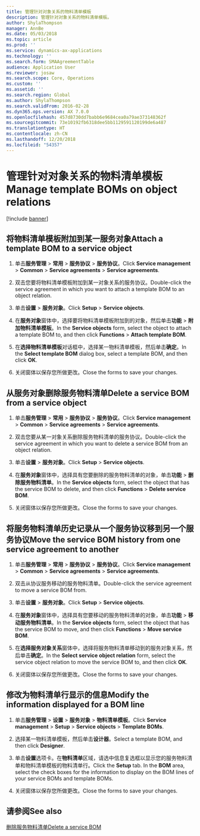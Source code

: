 ```yaml
---
title: 管理针对对象关系的物料清单模板
description: 管理针对对象关系的物料清单模板。
author: ShylaThompson
manager: AnnBe
ms.date: 05/03/2018
ms.topic: article
ms.prod: ''
ms.service: dynamics-ax-applications
ms.technology: ''
ms.search.form: SMAAgreementTable
audience: Application User
ms.reviewer: josaw
ms.search.scope: Core, Operations
ms.custom: ''
ms.assetid: ''
ms.search.region: Global
ms.author: ShylaThompson
ms.search.validFrom: 2016-02-28
ms.dyn365.ops.version: AX 7.0.0
ms.openlocfilehash: 457d8730dd7babb6e9684cea0a79ae373148362f
ms.sourcegitcommit: 73e10192fb6318dee5bb1129591120199de6a487
ms.translationtype: HT
ms.contentlocale: zh-CN
ms.lasthandoff: 12/20/2018
ms.locfileid: "54357"
---
```

# <a name="manage-template-boms-on-object-relations"></a><span data-ttu-id="9a393-103">管理针对对象关系的物料清单模板</span><span class="sxs-lookup"><span data-stu-id="9a393-103">Manage template BOMs on object relations</span></span> 

[!include [banner](../includes/banner.md)]


## <a name="attach-a-template-bom-to-a-service-object"></a><span data-ttu-id="9a393-104">将物料清单模板附加到某一服务对象</span><span class="sxs-lookup"><span data-stu-id="9a393-104">Attach a template BOM to a service object</span></span>

1.  <span data-ttu-id="9a393-105">单击**服务管理** \> **常用** \> **服务协议** \> **服务协议**。</span><span class="sxs-lookup"><span data-stu-id="9a393-105">Click **Service management** \> **Common** \> **Service agreements** \> **Service agreements**.</span></span>

2.  <span data-ttu-id="9a393-106">双击您要将物料清单模板附加到某一对象关系的服务协议。</span><span class="sxs-lookup"><span data-stu-id="9a393-106">Double-click the service agreement in which you want to attach a template BOM to an object relation.</span></span>

3.  <span data-ttu-id="9a393-107">单击**设置** \> **服务对象**。</span><span class="sxs-lookup"><span data-stu-id="9a393-107">Click **Setup** \> **Service objects**.</span></span>

4.  <span data-ttu-id="9a393-108">在**服务对象**窗体中，选择要将物料清单模板附加到的对象，然后单击**功能** \> **附加物料清单模板**。</span><span class="sxs-lookup"><span data-stu-id="9a393-108">In the **Service objects** form, select the object to attach a template BOM to, and then click **Functions** \> **Attach template BOM**.</span></span>

5.  <span data-ttu-id="9a393-109">在**选择物料清单模板**对话框中，选择某一物料清单模板，然后单击**确定**。</span><span class="sxs-lookup"><span data-stu-id="9a393-109">In the **Select template BOM** dialog box, select a template BOM, and then click **OK**.</span></span>

6.  <span data-ttu-id="9a393-110">关闭窗体以保存您所做更改。</span><span class="sxs-lookup"><span data-stu-id="9a393-110">Close the forms to save your changes.</span></span>

## <a name="delete-a-service-bom-from-a-service-object"></a><span data-ttu-id="9a393-111">从服务对象删除服务物料清单</span><span class="sxs-lookup"><span data-stu-id="9a393-111">Delete a service BOM from a service object</span></span>

1.  <span data-ttu-id="9a393-112">单击**服务管理** \> **常用** \> **服务协议** \> **服务协议**。</span><span class="sxs-lookup"><span data-stu-id="9a393-112">Click **Service management** \> **Common** \> **Service agreements** \> **Service agreements**.</span></span>

2.  <span data-ttu-id="9a393-113">双击您要从某一对象关系删除服务物料清单的服务协议。</span><span class="sxs-lookup"><span data-stu-id="9a393-113">Double-click the service agreement in which you want to delete a service BOM from an object relation.</span></span>

3.  <span data-ttu-id="9a393-114">单击**设置** \> **服务对象**。</span><span class="sxs-lookup"><span data-stu-id="9a393-114">Click **Setup** \> **Service objects**.</span></span>

4.  <span data-ttu-id="9a393-115">在**服务对象**窗体中，选择具有您要删除的服务物料清单的对象，单击**功能** \> **删除服务物料清单**。</span><span class="sxs-lookup"><span data-stu-id="9a393-115">In the **Service objects** form, select the object that has the service BOM to delete, and then click **Functions** \> **Delete service BOM**.</span></span>

5.  <span data-ttu-id="9a393-116">关闭窗体以保存您所做更改。</span><span class="sxs-lookup"><span data-stu-id="9a393-116">Close the forms to save your changes.</span></span>

## <a name="move-the-service-bom-history-from-one-service-agreement-to-another"></a><span data-ttu-id="9a393-117">将服务物料清单历史记录从一个服务协议移到另一个服务协议</span><span class="sxs-lookup"><span data-stu-id="9a393-117">Move the service BOM history from one service agreement to another</span></span>

1.  <span data-ttu-id="9a393-118">单击**服务管理** \> **常用** \> **服务协议** \> **服务协议**。</span><span class="sxs-lookup"><span data-stu-id="9a393-118">Click **Service management** \> **Common** \> **Service agreements** \> **Service agreements**.</span></span>

2.  <span data-ttu-id="9a393-119">双击从协议服务移动的服务物料清单。</span><span class="sxs-lookup"><span data-stu-id="9a393-119">Double-click the service agreement to move a service BOM from.</span></span>

3.  <span data-ttu-id="9a393-120">单击**设置** \> **服务对象**。</span><span class="sxs-lookup"><span data-stu-id="9a393-120">Click **Setup** \> **Service objects**.</span></span>

4.  <span data-ttu-id="9a393-121">在**服务对象**窗体中，选择具有您要移动的服务物料清单的对象，单击**功能** \> **移动服务物料清单**。</span><span class="sxs-lookup"><span data-stu-id="9a393-121">In the **Service objects** form, select the object that has the service BOM to move, and then click **Functions** \> **Move service BOM**.</span></span>

5.  <span data-ttu-id="9a393-122">在**选择服务对象关系**窗体中，选择将服务物料清单移动到的服务对象关系，然后单击**确定**。</span><span class="sxs-lookup"><span data-stu-id="9a393-122">In the **Select service object relation** form, select the service object relation to move the service BOM to, and then click **OK**.</span></span>

6.  <span data-ttu-id="9a393-123">关闭窗体以保存您所做更改。</span><span class="sxs-lookup"><span data-stu-id="9a393-123">Close the forms to save your changes.</span></span>

## <a name="modify-the-information-displayed-for-a-bom-line"></a><span data-ttu-id="9a393-124">修改为物料清单行显示的信息</span><span class="sxs-lookup"><span data-stu-id="9a393-124">Modify the information displayed for a BOM line</span></span>

1.  <span data-ttu-id="9a393-125">单击**服务管理** \> **设置** \> **服务对象** \> **物料清单模板**。</span><span class="sxs-lookup"><span data-stu-id="9a393-125">Click **Service management** \> **Setup** \> **Service objects** \> **Template BOMs**.</span></span>

2.  <span data-ttu-id="9a393-126">选择某一物料清单模板，然后单击**设计器**。</span><span class="sxs-lookup"><span data-stu-id="9a393-126">Select a template BOM, and then click **Designer**.</span></span>

3.  <span data-ttu-id="9a393-127">单击**设置**选项卡。在**物料清单**区域，请选中信息复选框以显示您的服务物料清单和物料清单模板的物料清单行。</span><span class="sxs-lookup"><span data-stu-id="9a393-127">Click the **Setup** tab. In the **BOM** area, select the check boxes for the information to display on the BOM lines of your service BOMs and template BOMs.</span></span>

4.  <span data-ttu-id="9a393-128">关闭窗体以保存您所做更改。</span><span class="sxs-lookup"><span data-stu-id="9a393-128">Close the forms to save your changes.</span></span>

## <a name="see-also"></a><span data-ttu-id="9a393-129">请参阅</span><span class="sxs-lookup"><span data-stu-id="9a393-129">See also</span></span>

[<span data-ttu-id="9a393-130">删除服务物料清单</span><span class="sxs-lookup"><span data-stu-id="9a393-130">Delete a service BOM</span></span>](delete-service-bom.md)

  


